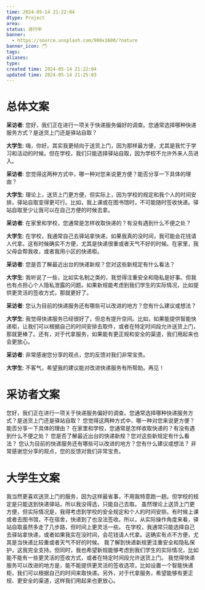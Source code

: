 ```yaml
---
time: 2024-05-14 21:22:04
dtype: Project
area: 
status: 进行中
banner:
  - https://source.unsplash.com/900x1600/?nature
banner_icon: 🗂️
tags: 
aliases: 
type: 
created time: 2024-05-14 21:22:04
updated time: 2024-05-14 21:25:03
---
```

# 总体文案

**采访者**: 您好，我们正在进行一项关于快递服务偏好的调查。您通常选择哪种快递服务方式？是送货上门还是驿站自取？

**大学生**: 嗨，你好。其实我更倾向于送货上门，因为那样最方便，尤其是我忙于学习和活动的时候。但在学校，我们只能选择驿站自取，因为学校不允许外来人员进入。

**采访者**: 您觉得这两种方式中，哪一种对您来说更方便？能否分享一下具体的理由？

**大学生**: 理论上，送货上门更方便，但实际上，因为学校的规定和我个人的时间安排，驿站自取变得更可行。比如，我上课或在图书馆时，不可能随时签收快递。驿站自取至少让我可以在自己方便的时候去拿。

**采访者**: 在家里和学校，您通常是怎样收取快递的？有没有遇到什么不便之处？

**大学生**: 在学校，我通常自己去驿站拿快递，如果我真的没时间，我可能会花钱请人代拿。这有时候确实不方便，尤其是快递很重或者天气不好的时候。在家里，我父母会帮我收，或者我用小区的快递柜。

**采访者**: 您是否了解最近出台的快递新规？您对这些新规定有什么看法？

**大学生**: 我听说了一些，比如实名制之类的，我觉得注重安全和隐私是好事。但我也有点担心个人隐私泄露的问题。如果新规能考虑到我们学生的实际情况，比如提供更灵活的签收方式，那就更好了。

**采访者**: 您认为目前的快递服务还有哪些可以改进的地方？您有什么建议或想法？

**大学生**: 我觉得快递服务已经很好了，但总有提升空间。比如，如果能提供智能快递柜，让我们可以根据自己的时间安排去取件，或者在特定时间段允许送货上门，那就更棒了。还有，对于代拿服务，如果能有更正规和安全的渠道，我们用起来也会更放心。

**采访者**: 非常感谢您分享的观点，您的反馈对我们非常宝贵。

**大学生**: 不客气，希望我的建议能对改进快递服务有所帮助。再见！

# 采访者文案

您好，我们正在进行一项关于快递服务偏好的调查。您通常选择哪种快递服务方式？是送货上门还是驿站自取？
您觉得这两种方式中，哪一种对您来说更方便？能否分享一下具体的理由？
在家里和学校，您通常是怎样收取快递的？有没有遇到什么不便之处？
您是否了解最近出台的快递新规？您对这些新规定有什么看法？
您认为目前的快递服务还有哪些可以改进的地方？您有什么建议或想法？
非常感谢您分享的观点，您的反馈对我们非常宝贵。


# 大学生文案

我当然更喜欢送货上门的服务，因为这样最省事，不用我特意跑一趟。但学校的规定是只能送到快递驿站，所以我没得选，只能自己去取。
虽然理论上送货上门更方便，但实际情况是，我得考虑到学校的安全规定和个人的时间安排。有时候上课或者去图书馆，不在宿舍，快递到了也没法签收。所以，从实际操作角度来看，驿站自取虽然多走了几步路，但时间上更灵活一些。
在学校，我通常只能选择自己去驿站拿快递，或者如果我实在没时间，会花钱请人代拿。这确实有点不方便，尤其是当快递比较重或者天气不好的时候。
我了解到快递新规更注重安全和隐私保护，这我完全支持。但同时，我也希望新规能够考虑到我们学生的实际情况，比如能不能有一些更灵活的签收方式，或者在特定时间段允许送货上门。
我觉得快递服务可以改进的地方是，能不能提供更灵活的签收选项，比如设置一个智能快递柜，我们可以根据自己的时间来取快递。另外，对于代拿服务，希望能够有更正规、更安全的渠道，这样我们用起来也更放心。
